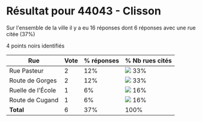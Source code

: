 # Résultat pour 44043 - Clisson

Sur l'ensemble de la ville il y a eu 16 réponses dont 6 réponses avec une rue citée (37%)

4 points noirs identifiés

| Rue | Vote | % réponses | % Nb rues cités|
|-----|------|------------|----------------|
| Rue Pasteur | 2 | 12% | <img src="../../img/bar_33.gif" />&nbsp;33%|
| Route de Gorges | 2 | 12% | <img src="../../img/bar_33.gif" />&nbsp;33%|
| Ruelle de l'École | 1 | 6% | <img src="../../img/bar_16.gif" />&nbsp;16%|
| Route de Cugand | 1 | 6% | <img src="../../img/bar_16.gif" />&nbsp;16%|
| **Total** | 6 | 37% | 100%|
